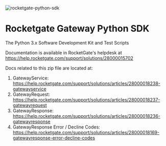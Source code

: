 ![rocketgate-python-sdk](http://rocketgate.com/images/logo_rocketgate.png)

Rocketgate Gateway Python SDK
===========

The Python 3.x Software Development Kit and Test Scripts

Documentation is available in RocketGate's helpdesk at https://help.rocketgate.com/support/solutions/28000015702

Docs related to this zip file are located at:

1. GatewayService: https://help.rocketgate.com/support/solutions/articles/28000018238-gatewayservice
2. GatewayRequest: https://help.rocketgate.com/support/solutions/articles/28000018237-gatewayrequest
3. GatewayResponse: https://help.rocketgate.com/support/solutions/articles/28000018236-gatewayresponse
4. GatewayResponse Error / Decline Codes: https://help.rocketgate.com/support/solutions/articles/28000018169-gatewayresponse-error-decline-codes


